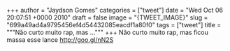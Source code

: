 
+++
author = "Jaydson Gomes"
categories = ["tweet"]
date = "Wed Oct 06 20:07:51 +0000 2010"
draft = false
image = "{TWEET_IMAGE}"
slug = "699a49ad4a9795456ef4d54432085eacdf1a80f0"
tags = ["tweet"]
title = """Não curto muito rap, mas ..."""
+++
Não curto muito rap, mas ficou massa esse lance http://goo.gl/nN2S
